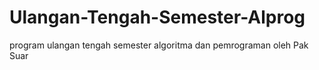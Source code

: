 # Ulangan-Tengah-Semester-Alprog
program ulangan tengah semester algoritma dan pemrograman oleh Pak Suar
